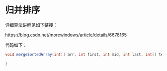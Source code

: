 # 归并排序

详细算法讲解见如下链接：

[<https://blog.csdn.net/morewindows/article/details/6678165>](<https://blog.csdn.net/morewindows/article/details/6678165>)

代码如下：

```java
void mergeSortedArray(int[] arr, int first, int mid, int last, int[] temp) {
    
}
```

